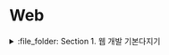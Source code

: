 # Web

<details>
<summary> :file_folder: Section 1. 웹 개발 기본다지기 </summary>
<div markdown="1">

#### :pencil2: [웹 개발 시작하기]()

</div>
</details>
